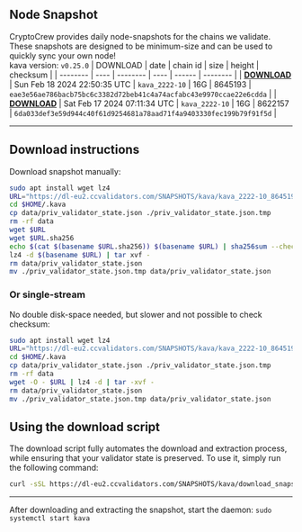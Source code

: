 ## Node Snapshot
CryptoCrew provides daily node-snapshots for the chains we validate. These snapshots are designed to be minimum-size and can be used to quickly sync your own node!  
kava version: `v0.25.0`
| DOWNLOAD | date | chain id | size | height | checksum |
| -------- | ---- | -------- | ---- | ------ | -------- |
| **[DOWNLOAD](https://dl-eu2.ccvalidators.com/SNAPSHOTS/kava/kava_2222-10_8645193.tar.lz4)** | Sun Feb 18 2024 22:50:35 UTC | `kava_2222-10` | 16G | 8645193 | `eae3e56ae786bacb75bc6c3382d72beb41c4a74acfabc43e9970ccae22e6cdda` |
| **[DOWNLOAD](https://dl-eu2.ccvalidators.com/SNAPSHOTS/kava/kava_2222-10_8622157.tar.lz4)** | Sat Feb 17 2024 07:11:34 UTC | `kava_2222-10` | 16G | 8622157 | `6da033def3e59d944c40f61d9254681a78aad71f4a9403330fec199b79f91f5d` |

---

## Download instructions
Download snapshot manually:
```sh
sudo apt install wget lz4
URL="https://dl-eu2.ccvalidators.com/SNAPSHOTS/kava/kava_2222-10_8645193.tar.lz4"
cd $HOME/.kava
cp data/priv_validator_state.json ./priv_validator_state.json.tmp
rm -rf data
wget $URL
wget $URL.sha256
echo $(cat $(basename $URL.sha256)) $(basename $URL) | sha256sum --check
lz4 -d $(basename $URL) | tar xvf -
rm data/priv_validator_state.json
mv ./priv_validator_state.json.tmp data/priv_validator_state.json
```

### Or single-stream
No double disk-space needed, but slower and not possible to check checksum:
```sh
sudo apt install wget lz4
URL="https://dl-eu2.ccvalidators.com/SNAPSHOTS/kava/kava_2222-10_8645193.tar.lz4"
cd $HOME/.kava
cp data/priv_validator_state.json ./priv_validator_state.json.tmp
rm -rf data
wget -O - $URL | lz4 -d | tar -xvf -
rm data/priv_validator_state.json
mv ./priv_validator_state.json.tmp data/priv_validator_state.json
```





## Using the download script

The download script fully automates the download and extraction process, while ensuring that your validator state is preserved. To use it, simply run the following command:
```sh
curl -sSL https://dl-eu2.ccvalidators.com/SNAPSHOTS/kava/download_snapshot.sh | bash
```
---

After downloading and extracting the snapshot, start the daemon: `sudo systemctl start kava`

